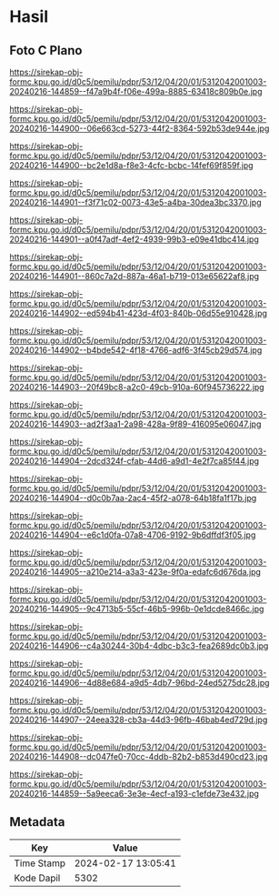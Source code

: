 # Hasil

## Foto C Plano

https://sirekap-obj-formc.kpu.go.id/d0c5/pemilu/pdpr/53/12/04/20/01/5312042001003-20240216-144859--f47a9b4f-f06e-499a-8885-63418c809b0e.jpg

https://sirekap-obj-formc.kpu.go.id/d0c5/pemilu/pdpr/53/12/04/20/01/5312042001003-20240216-144900--06e663cd-5273-44f2-8364-592b53de944e.jpg

https://sirekap-obj-formc.kpu.go.id/d0c5/pemilu/pdpr/53/12/04/20/01/5312042001003-20240216-144900--bc2e1d8a-f8e3-4cfc-bcbc-14fef69f859f.jpg

https://sirekap-obj-formc.kpu.go.id/d0c5/pemilu/pdpr/53/12/04/20/01/5312042001003-20240216-144901--f3f71c02-0073-43e5-a4ba-30dea3bc3370.jpg

https://sirekap-obj-formc.kpu.go.id/d0c5/pemilu/pdpr/53/12/04/20/01/5312042001003-20240216-144901--a0f47adf-4ef2-4939-99b3-e09e41dbc414.jpg

https://sirekap-obj-formc.kpu.go.id/d0c5/pemilu/pdpr/53/12/04/20/01/5312042001003-20240216-144901--860c7a2d-887a-46a1-b719-013e65622af8.jpg

https://sirekap-obj-formc.kpu.go.id/d0c5/pemilu/pdpr/53/12/04/20/01/5312042001003-20240216-144902--ed594b41-423d-4f03-840b-06d55e910428.jpg

https://sirekap-obj-formc.kpu.go.id/d0c5/pemilu/pdpr/53/12/04/20/01/5312042001003-20240216-144902--b4bde542-4f18-4766-adf6-3f45cb29d574.jpg

https://sirekap-obj-formc.kpu.go.id/d0c5/pemilu/pdpr/53/12/04/20/01/5312042001003-20240216-144903--20f49bc8-a2c0-49cb-910a-60f945736222.jpg

https://sirekap-obj-formc.kpu.go.id/d0c5/pemilu/pdpr/53/12/04/20/01/5312042001003-20240216-144903--ad2f3aa1-2a98-428a-9f89-416095e06047.jpg

https://sirekap-obj-formc.kpu.go.id/d0c5/pemilu/pdpr/53/12/04/20/01/5312042001003-20240216-144904--2dcd324f-cfab-44d6-a9d1-4e2f7ca85f44.jpg

https://sirekap-obj-formc.kpu.go.id/d0c5/pemilu/pdpr/53/12/04/20/01/5312042001003-20240216-144904--d0c0b7aa-2ac4-45f2-a078-64b18fa1f17b.jpg

https://sirekap-obj-formc.kpu.go.id/d0c5/pemilu/pdpr/53/12/04/20/01/5312042001003-20240216-144904--e6c1d0fa-07a8-4706-9192-9b6dffdf3f05.jpg

https://sirekap-obj-formc.kpu.go.id/d0c5/pemilu/pdpr/53/12/04/20/01/5312042001003-20240216-144905--a210e214-a3a3-423e-9f0a-edafc6d676da.jpg

https://sirekap-obj-formc.kpu.go.id/d0c5/pemilu/pdpr/53/12/04/20/01/5312042001003-20240216-144905--9c4713b5-55cf-46b5-996b-0e1dcde8466c.jpg

https://sirekap-obj-formc.kpu.go.id/d0c5/pemilu/pdpr/53/12/04/20/01/5312042001003-20240216-144906--c4a30244-30b4-4dbc-b3c3-fea2689dc0b3.jpg

https://sirekap-obj-formc.kpu.go.id/d0c5/pemilu/pdpr/53/12/04/20/01/5312042001003-20240216-144906--4d88e684-a9d5-4db7-96bd-24ed5275dc28.jpg

https://sirekap-obj-formc.kpu.go.id/d0c5/pemilu/pdpr/53/12/04/20/01/5312042001003-20240216-144907--24eea328-cb3a-44d3-96fb-46bab4ed729d.jpg

https://sirekap-obj-formc.kpu.go.id/d0c5/pemilu/pdpr/53/12/04/20/01/5312042001003-20240216-144908--dc047fe0-70cc-4ddb-82b2-b853d490cd23.jpg

https://sirekap-obj-formc.kpu.go.id/d0c5/pemilu/pdpr/53/12/04/20/01/5312042001003-20240216-144859--5a9eeca6-3e3e-4ecf-a193-c1efde73e432.jpg


## Metadata

| Key        | Value               |
| ---------- | ------------------- |
| Time Stamp | 2024-02-17 13:05:41 |
| Kode Dapil | 5302                |



